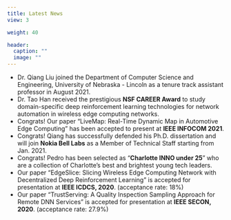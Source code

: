 ```yaml
---
title: Latest News
view: 3

weight: 40

header:
  caption: ""
  image: ""
---
```

- Dr. Qiang Liu joined the Department of Computer Science and Engineering, University of Nebraska - Lincoln as a tenure track assistant professor in August 2021. 
- Dr. Tao Han received the prestigious **NSF CAREER Award** to study domain-specific deep reinforcement learning technologies for network automation in wireless edge computing networks.
- Congrats! Our paper “LiveMap: Real-Time Dynamic Map in Automotive Edge Computing” has been accepted to present at **IEEE INFOCOM 2021**.
- Congrats! Qiang has successfully defended his Ph.D. dissertation and will join **Nokia Bell Labs** as a Member of Technical Staff starting from Jan. 2021.
- Congrats! Pedro has been selected as “**Charlotte INNO under 25**” who are a collection of Charlotte’s best and brightest young tech leaders.
- Our paper “EdgeSlice: Slicing Wireless Edge Computing Network with Decentralized Deep Reinforcement Learning” is accepted for presentation at **IEEE ICDCS, 2020**. (acceptance rate: 18%)
- Our paper “TrustServing: A Quality Inspection Sampling Approach for Remote DNN Services” is accepted for presentation at **IEEE SECON, 2020**. (acceptance rate: 27.9%)
